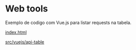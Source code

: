 # Web tools

Exemplo de codigo com Vue.js para listar requests na tabela.

[index.html](https://samuelsbjr97.github.io/html-js-web-api-tools/)

[src/vuejs/api-table](https://samuelsbjr97.github.io/html-js-web-api-tools/src/vuejs/api-table.html)
